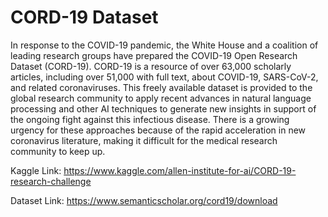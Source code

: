 # CORD-19 Dataset

In response to the COVID-19 pandemic, the White House and a coalition of leading research groups have prepared the COVID-19 Open Research Dataset (CORD-19). CORD-19 is a resource of over 63,000 scholarly articles, including over 51,000 with full text, about COVID-19, SARS-CoV-2, and related coronaviruses. This freely available dataset is provided to the global research community to apply recent advances in natural language processing and other AI techniques to generate new insights in support of the ongoing fight against this infectious disease. There is a growing urgency for these approaches because of the rapid acceleration in new coronavirus literature, making it difficult for the medical research community to keep up.


Kaggle Link: https://www.kaggle.com/allen-institute-for-ai/CORD-19-research-challenge


Dataset Link: https://www.semanticscholar.org/cord19/download